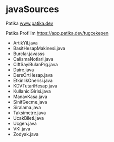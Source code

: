 # javaSources

Patika
www.patika.dev

Patika Profilim
https://app.patika.dev/tugcekepen

* ArtikYil.java
* BasitHesapMakinesi.java
* Burclar.javasss
* CalismaNotlari.java
* CiftSayiBulanPrg.java
* Daire.java
* DersOrtHesap.java
* EtkinlikOnerisi.java
* KDVTutariHesap.java
* KullaniciGirisi.java
* ManavKasa.java
* SinifGecme.java
* Siralama.java
* Taksimetre.java
* UcakBileti.java
* Ucgen.java
* VKI.java
* Zodyak.java

